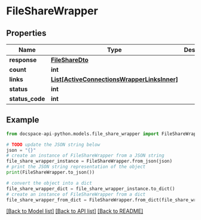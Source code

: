 # FileShareWrapper

## Properties

Name | Type | Description | Notes
------------ | ------------- | ------------- | -------------
**response** | [**FileShareDto**](FileShareDto.md) |  | [optional] 
**count** | **int** |  | [optional] 
**links** | [**List[ActiveConnectionsWrapperLinksInner]**](ActiveConnectionsWrapperLinksInner.md) |  | [optional] 
**status** | **int** |  | [optional] 
**status_code** | **int** |  | [optional] 

## Example

```python
from docspace-api-python.models.file_share_wrapper import FileShareWrapper

# TODO update the JSON string below
json = "{}"
# create an instance of FileShareWrapper from a JSON string
file_share_wrapper_instance = FileShareWrapper.from_json(json)
# print the JSON string representation of the object
print(FileShareWrapper.to_json())

# convert the object into a dict
file_share_wrapper_dict = file_share_wrapper_instance.to_dict()
# create an instance of FileShareWrapper from a dict
file_share_wrapper_from_dict = FileShareWrapper.from_dict(file_share_wrapper_dict)
```
[[Back to Model list]](../README.md#documentation-for-models) [[Back to API list]](../README.md#documentation-for-api-endpoints) [[Back to README]](../README.md)


